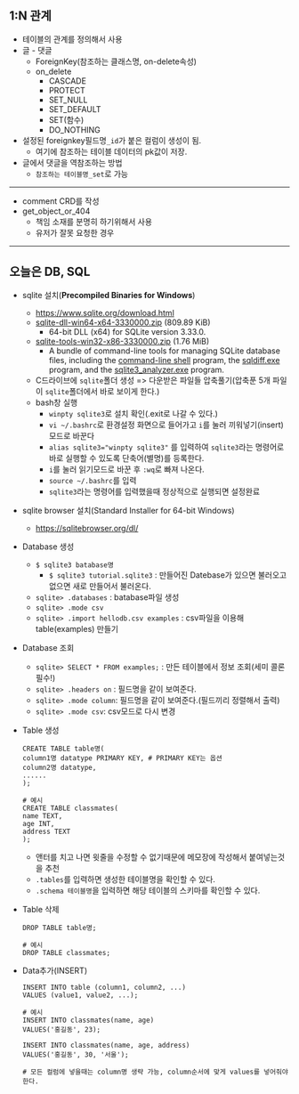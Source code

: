## 1:N 관계

* 테이블의 관계를 정의해서 사용
* 글 - 댓글
  * ForeignKey(참조하는 클래스명, on-delete속성)
  * on_delete
    * CASCADE
    * PROTECT
    * SET_NULL
    * SET_DEFAULT
    * SET(함수)
    * DO_NOTHING
* 설정된 foreignkey필드명`_id`가 붙은 컬럼이 생성이 됨.
  * 여기에 참조하는 테이블 데이터의 pk값이 저장.
* 글에서 댓글을 역참조하는 방법
  * `참조하는 테이블명_set`로 가능

---

* comment CRD를 작성
* get_object_or_404
  * 책임 소재를 분명히 하기위해서 사용
  * 유저가 잘못 요청한 경우

---



## 오늘은 DB, SQL

* sqlite 설치(**Precompiled Binaries for Windows**)

  * https://www.sqlite.org/download.html
  * [sqlite-dll-win64-x64-3330000.zip](https://www.sqlite.org/2020/sqlite-dll-win64-x64-3330000.zip) (809.89 KiB)
    * 64-bit DLL (x64) for SQLite version 3.33.0.
  * [sqlite-tools-win32-x86-3330000.zip](https://www.sqlite.org/2020/sqlite-tools-win32-x86-3330000.zip)
    (1.76 MiB)
    * A bundle of command-line tools for managing SQLite database files, including the [command-line shell](https://www.sqlite.org/cli.html) program, the [sqldiff.exe](https://www.sqlite.org/sqldiff.html) program, and the [sqlite3_analyzer.exe](https://www.sqlite.org/sqlanalyze.html) program.
  * C드라이브에 `sqlite`폴더 생성 => 다운받은 파일들 압축풀기(압축푼 5개 파일이 `sqlite`폴더에서 바로 보이게 한다.)
  * bash창 실행
    *  `winpty sqlite3`로 설치 확인(.exit로 나갈 수 있다.)
    *  `vi ~/.bashrc`로 환경설정 화면으로 들어가고 `i`를 눌러 끼워넣기(insert)모드로 바꾼다
    *  `alias sqlite3="winpty sqlite3"` 를 입력하여 `sqlite3`라는 명령어로 바로 실행할 수 있도록 단축어(별명)를 등록한다.
    *  `i`를 눌러 읽기모드로 바꾼 후 `:wq`로 빠져 나온다.
    *  `source ~/.bashrc`를 입력
    *  `sqlite3`라는 명령어를 입력했을때 정상적으로 실행되면 설정완료

* sqlite browser 설치(Standard Installer for 64-bit Windows)

  * https://sqlitebrowser.org/dl/

* Database 생성

  * `$ sqlite3 batabase명`
    * `$ sqlite3 tutorial.sqlite3` : 만들어진 Datebase가 있으면 불러오고 없으면 새로 만들어서 불러온다.
  * `sqlite> .databases` : batabase파일 생성
  * `sqlite> .mode csv`
  * `sqlite> .import hellodb.csv examples` :  csv파일을 이용해 table(examples) 만들기

* Database 조회

  * `sqlite> SELECT * FROM examples;` : 만든 테이블에서 정보 조회(세미 콜론 필수!)
  * `sqlite> .headers on` :  필드명을 같이 보여준다.
  * `sqlite> .mode column`: 필드명을 같이 보여준다.(필드끼리 정렬해서 출력)
  * `sqlite> .mode csv`:  csv모드로 다시 변경

* Table 생성

  ```sqlite
  CREATE TABLE table명(
  column1명 datatype PRIMARY KEY, # PRIMARY KEY는 옵션 
  column2명 datatype,
  ......
  );
  
  # 예시
  CREATE TABLE classmates(
  name TEXT,
  age INT,
  address TEXT
  );
  ```

  * 앤터를 치고 나면 윗줄을 수정할 수 없기때문에 메모장에 작성해서 붙여넣는것을 추천
  * `.tables`를 입력하면 생성한 테이블명을 확인할 수 있다.
  * `.schema 테이블명`을 입력하면 해당 테이블의 스키마를 확인할 수 있다.

* Table 삭제

  ```sqlite
  DROP TABLE table명;
  
  # 예시
  DROP TABLE classmates;
  ```

* Data추가(INSERT)

  ```
  INSERT INTO table (column1, column2, ...)
  VALUES (value1, value2, ...);
  	
  # 예시
  INSERT INTO classmates(name, age)
  VALUES('홍길동', 23);
  
  INSERT INTO classmates(name, age, address)
  VALUES('홍길동', 30, '서울');
  
  # 모든 컬럼에 넣을때는 column명 생략 가능, column순서에 맞게 values를 넣어줘야한다.
  ```

  